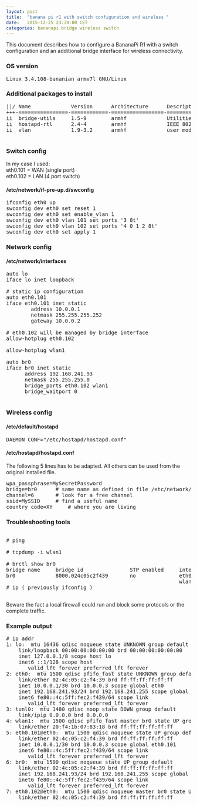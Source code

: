 ```yaml
---
layout: post
title:  "banana pi r1 with switch configuration and wireless "
date:   2015-12-25 23:30:00 CET
categories: bananapi bridge wireless switch
---
```


This document describes how to configure a BananaPi R1 with a switch configuration and an additional bridge interface for wireless connectivity. 

### OS version

<pre>
Linux 3.4.108-bananian armv7l GNU/Linux
</pre>

### Additional packages to install 

<pre>
||/ Name             Version      Architecture      Description
+++-================-============-=================-==========================================================
ii  bridge-utils     1.5-9        armhf             Utilities for configuring the Linux Ethernet bridge
ii  hostapd-rtl      2.4-4        armhf             IEEE 802.11 AP, IEEE 802.1X/WPA/WPA2/EAP/RADIUS Authenticator
ii  vlan             1.9-3.2      armhf             user mode programs to enable VLANs on your ethernet devices

</pre>

### Switch config 

In my case I used: <br>
eth0.101 = WAN (single port) <br>
eth0.102 = LAN (4 port switch) <br>

#### /etc/network/if-pre-up.d/swconfig

<pre>
ifconfig eth0 up
swconfig dev eth0 set reset 1
swconfig dev eth0 set enable_vlan 1
swconfig dev eth0 vlan 101 set ports '3 8t'
swconfig dev eth0 vlan 102 set ports '4 0 1 2 8t'
swconfig dev eth0 set apply 1
</pre>

### Network config 

#### /etc/network/interfaces

<pre>
auto lo
iface lo inet loopback

# static ip configuration
auto eth0.101
iface eth0.101 inet static
        address 10.0.0.1
        netmask 255.255.255.252
        gateway 10.0.0.2

# eth0.102 will be managed by bridge interface
allow-hotplug eth0.102

allow-hotplug wlan1

auto br0
iface br0 inet static
      address 192.168.241.93
      netmask 255.255.255.0
      bridge_ports eth0.102 wlan1
      bridge_waitport 0

</pre> 


### Wireless config 


#### /etc/default/hostapd

<pre>
DAEMON_CONF="/etc/hostapd/hostapd.conf"
</pre>


#### /etc/hostapd/hostapd.conf

The following 5 lines has to be adapted. All others can be used from the original installed file. 

<pre>
wpa_passphrase=MySecretPassword
bridge=br0 		# same name as defined in file /etc/network/interfaces
channel=6		# look for a free channel 
ssid=MySSID		# find a useful name 
country_code=XY 	# where you are living 
</pre>

### Troubleshooting tools

<pre>

# ping 

# tcpdump -i wlan1 

# brctl show br0
bridge name     bridge id               STP enabled     interfaces
br0             8000.024c05c2f439       no              eth0.102
                                                        wlan1
# ip ( previously ifconfig ) 

</pre> 

Beware the fact a local firewall could run and block some protocols or the complete traffic. 

### Example output 

<pre>
# ip addr
1: lo: <LOOPBACK,UP,LOWER_UP> mtu 16436 qdisc noqueue state UNKNOWN group default
    link/loopback 00:00:00:00:00:00 brd 00:00:00:00:00:00
    inet 127.0.0.1/8 scope host lo
    inet6 ::1/128 scope host
       valid_lft forever preferred_lft forever
2: eth0: <BROADCAST,MULTICAST,UP,LOWER_UP> mtu 1500 qdisc pfifo_fast state UNKNOWN group default qlen 1000
    link/ether 02:4c:05:c2:f4:39 brd ff:ff:ff:ff:ff:ff
    inet 10.0.0.1/30 brd 10.0.0.3 scope global eth0
    inet 192.168.241.93/24 brd 192.168.241.255 scope global eth0
    inet6 fe80::4c:5ff:fec2:f439/64 scope link
       valid_lft forever preferred_lft forever
3: tunl0: <NOARP> mtu 1480 qdisc noop state DOWN group default
    link/ipip 0.0.0.0 brd 0.0.0.0
4: wlan1: <BROADCAST,MULTICAST,UP,LOWER_UP> mtu 1500 qdisc pfifo_fast master br0 state UP group default qlen 1000
    link/ether 20:f4:1b:07:83:18 brd ff:ff:ff:ff:ff:ff
5: eth0.101@eth0: <BROADCAST,MULTICAST,UP,LOWER_UP> mtu 1500 qdisc noqueue state UP group default
    link/ether 02:4c:05:c2:f4:39 brd ff:ff:ff:ff:ff:ff
    inet 10.0.0.1/30 brd 10.0.0.3 scope global eth0.101
    inet6 fe80::4c:5ff:fec2:f439/64 scope link
       valid_lft forever preferred_lft forever
6: br0: <BROADCAST,MULTICAST,UP,LOWER_UP> mtu 1500 qdisc noqueue state UP group default
    link/ether 02:4c:05:c2:f4:39 brd ff:ff:ff:ff:ff:ff
    inet 192.168.241.93/24 brd 192.168.241.255 scope global br0
    inet6 fe80::4c:5ff:fec2:f439/64 scope link
       valid_lft forever preferred_lft forever
7: eth0.102@eth0: <BROADCAST,MULTICAST,UP,LOWER_UP> mtu 1500 qdisc noqueue master br0 state UP group default
    link/ether 02:4c:05:c2:f4:39 brd ff:ff:ff:ff:ff:ff
</pre>


